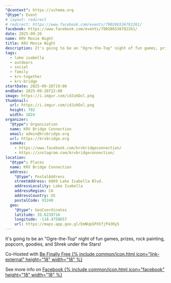 ```yaml
---
"@context": https://schema.org
"@type": Event
# layout: redirect
# redirect: https://www.facebook.com/events/790286536782261/
facebook: https://www.facebook.com/events/790286536782261/
date: 2025-09-26
name: KRV Movie Night
title: KRV Movie Night
description: It's going to be an "Ogre-the-Top" night of fun games, prizes, rock painting, popcorn, goodies, and Shrek under the Stars!
tags:
  - lake isabella
  - outdoors
  - social
  - family
  - krv-together
  - krv-bridge
startDate: 2025-09-26T19:00
endDate: 2025-09-26T22:00
image: https://i.imgur.com/idJuhDxl.png
thumbnail:
  url: https://i.imgur.com/idJuhDxl.png
  height: 702
  width: 1024
organizer:
  "@type": Organization
  name: KRV Bridge Connection
  email: admin@krvbridge.org
  url: https://krvbridge.org
  sameAs:
    - https://www.facebook.com/krvbridgeconnection/
    - https://instagram.com/krvbridgeconnection/
location:
  "@type": Places
  name: KRV Bridge Connection
  address:
    "@type": PostalAddress
    streetAddress: 6069 Lake Isabella Blvd.
    addressLocality: Lake Isabella
    addressRegion: CA
    addressCountry: US
    postalCode: 93240
  geo:
    "@type": GeoCoordinates
    latitude: 35.6239716
    longitude: -118.4758657
    url: https://maps.app.goo.gl/EmNUpSPX5fjP43Ry5
---
```

It's going to be an "Ogre-the-Top" night of fun games, prizes, rock painting, popcorn, goodies, and Shrek under the Stars!

Co-Hosted with <a href="https://befinallyfree.org/" rel="noopener noreferrer" target="_blank">Be Finally Free {% include common/icon.html icon="link-external" height="18" width="18" %}</a>

See more info on <a href="{{ page.facebook }}" rel="noopener noreferrer" target="_blank">Facebook {% include common/icon.html icon="facebook" height="18" width="18" %}</a>
